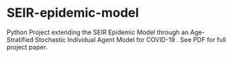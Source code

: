 # SEIR-epidemic-model
Python Project extending the SEIR Epidemic Model through an Age-Stratified Stochastic Individual Agent Model for COVID-19
. See PDF for full project paper.
